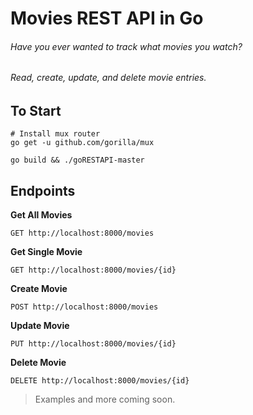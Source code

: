 # Movies REST API in Go
###### Have you ever wanted to track what movies you watch?
###### Read, create, update, and delete movie entries. 

## To Start

```
# Install mux router
go get -u github.com/gorilla/mux
```

```
go build && ./goRESTAPI-master
```

## Endpoints

**Get All Movies**
```
GET http://localhost:8000/movies
```

**Get Single Movie**
```
GET http://localhost:8000/movies/{id}
```

**Create Movie**
```
POST http://localhost:8000/movies
```

**Update Movie**
```
PUT http://localhost:8000/movies/{id}
```

**Delete Movie**
```
DELETE http://localhost:8000/movies/{id}
```

> Examples and more coming soon.
